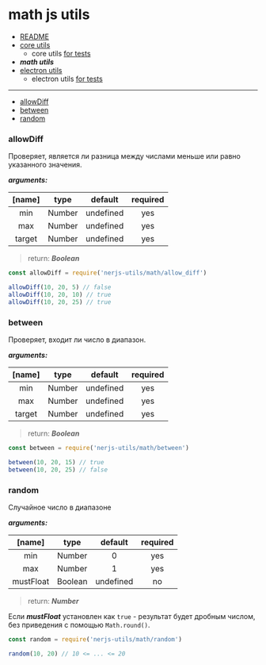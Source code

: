# math js utils

- [README](../README.md)
- [core utils](./core.md#core-js-utils) 
  - core utils [for tests](./core.md#for-tests) 
- __***math utils***__
- [electron utils](./electron.md#electron-utils) 
  - electron utils [for tests](./electron.md#for-tests) 

***

- [allowDiff](#allowDiff)
- [between](#between)
- [random](#random)

### allowDiff 

Проверяет, является ли разница между числами меньше или равно указанного значения.


***arguments:***


| [name] | type | default | required |
| :--: | :--: | :--:| :--: |
| min | Number | undefined | yes |
| max | Number | undefined | yes |
| target | Number | undefined | yes | 


> return: ***Boolean*** 

```js
const allowDiff = require('nerjs-utils/math/allow_diff')

allowDiff(10, 20, 5) // false
allowDiff(10, 20, 10) // true
allowDiff(10, 20, 25) // true
```

### between 

Проверяет, входит ли число в диапазон.


***arguments:***

| [name] | type | default | required |
| :--: | :--: | :--:| :--: | 
| min | Number | undefined | yes |
| max | Number | undefined | yes |
| target | Number | undefined | yes | 

> return: ***Boolean*** 

```js
const between = require('nerjs-utils/math/between')

between(10, 20, 15) // true
between(10, 20, 25) // false
```

### random

Случайное число в диапазоне 


***arguments:***

| [name] | type | default | required |
| :--: | :--: | :--:| :--: | 
| min | Number | 0 | yes | 
| max | Number | 1 | yes | 
| mustFloat | Boolean | undefined | no | 

> return: ***Number*** 

Если ***mustFloat*** установлен как `true` - результат будет дробным числом, без приведения с помощью `Math.round()`.

```js
const random = require('nerjs-utils/math/random')

random(10, 20) // 10 <= ... <= 20
```
